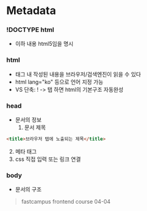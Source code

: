 # Metadata

### !DOCTYPE html
- 이하 내용 html5임을 명시

### html
- 태그 내 작성된 내용을 브라우저/검색엔진이 읽을 수 있다
- html lang="ko" 등으로 언어 지정 가능
- VS 단축: ! -> 탭 하면 html의 기본구조 자동완성

### head
- 문서의 정보 
  1) 문서 제목
```html
<title>브라우저 탭에 노출되는 제목</title>
```

  2) 메타 태그 
  3) css 직접 입력 또는 링크 연결

### body
- 문서의 구조

> fastcampus frontend course 04-04
